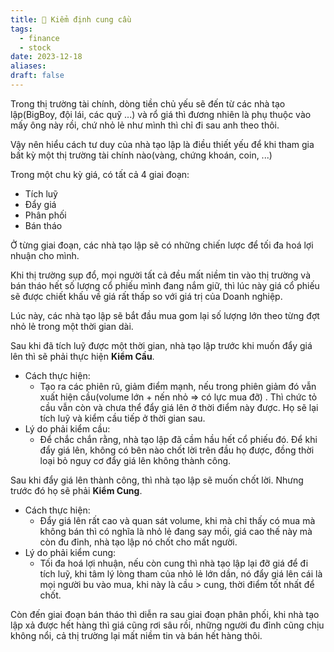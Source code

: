 ```yaml
---
title: 🌱 Kiểm định cung cầu
tags:
  - finance
  - stock
date: 2023-12-18
aliases: 
draft: false
---
```

Trong thị trường tài chính, dòng tiền chủ yếu sẽ đến từ các nhà tạo lập(BigBoy, đội lái, các quỹ ...) và rổ giá thì đương nhiên là phụ thuộc vào mấy ông này rồi, chứ nhỏ lẻ như mình thì chỉ đi sau anh theo thôi.

Vậy nên hiểu cách tư duy của nhà tạo lập là điều thiết yếu để khi tham gia bất kỳ một thị trường tài chính nào(vàng, chứng khoán, coin, ...)

Trong một chu kỳ giá, có tất cả 4 giai đoạn:
- Tích luỹ
- Đẩy giá
- Phân phối
- Bán tháo

Ở từng giai đoạn, các nhà tạo lập sẽ có những chiến lược để tối đa hoá lợi nhuận cho mình.

Khi thị trường sụp đổ, mọi người tất cả đều mất niềm tin vào thị trường và bán tháo hết số lượng cổ phiếu mình đang nắm giữ, thì lúc này giá cổ phiếu sẽ được chiết khấu về giá rất thấp so với giá trị của Doanh nghiệp.

Lúc này, các nhà tạo lập sẽ bắt đầu mua gom lại số lượng lớn theo từng đợt nhỏ lẻ trong một thời gian dài.

Sau khi đã tích luỹ được một thời gian, nhà tạo lập trước khi muốn đẩy giá lên thì sẽ phải thực hiện **Kiểm Cầu**.
- Cách thực hiện:
	- Tạo ra các phiên rũ, giảm điểm mạnh, nếu trong phiên giảm đó vẫn xuất hiện cầu(volume lớn + nến nhỏ => có lực mua đỡ) . Thì chức tỏ cầu vẫn còn và chưa thể đẩy giá lên ở thời điểm này được. Họ sẽ lại tích luỹ và kiểm cầu tiếp ở thời gian sau.
- Lý do phải kiểm cầu:
	- Để chắc chắn rằng, nhà tạo lập đã cầm hầu hết cổ phiếu đó. Để khi đẩy giá lên, không có bên nào chốt lời trên đầu họ được, đồng thời loại bỏ nguy cơ đẩy giá lên không thành công.


Sau khi đẩy giá lên thành công, thì nhà tạo lập sẽ muốn chốt lời. Nhưng trước đó họ sẽ phải **Kiểm Cung**.
- Cách thực hiện:
	- Đẩy giá lên rất cao và quan sát volume, khi mà chỉ thấy có mua mà không bán thì có nghĩa là nhỏ lẻ đang say mồi, giá cao thế này mà còn đu đỉnh, nhà tạo lập nó chốt cho mất người.
- Lý do phải kiểm cung:
	- Tối đa hoá lợi nhuận, nếu còn cung thì nhà tạo lập lại đỡ giá để đi tích luỹ, khi tâm lý lòng tham của nhỏ lẻ lớn dần, nó đẩy giá lên cái là mọi người bu vào mua, khi này là cầu > cung, thời điểm tốt nhất để chốt.


Còn đến giai đoạn bán tháo thì diễn ra sau giai đoạn phân phối, khi nhà tạo lập xả được hết hàng thì giá cũng rơi sâu rồi, những người đu đỉnh cũng chịu không nổi, cả thị trường lại mất niềm tin và bán hết hàng thôi.